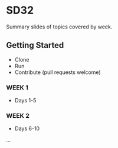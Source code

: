 # SD32

Summary slides of topics covered by week.

## Getting Started

- Clone
- Run
- Contribute (pull requests welcome)

### WEEK 1

- Days 1-5

### WEEK 2

- Days 6-10

...
